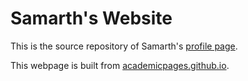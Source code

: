 # Samarth's Website
This is the source repository of Samarth's [profile page](https://kiwinov.github.io).

This webpage is built from [academicpages.github.io](https://academicpages.github.io).
